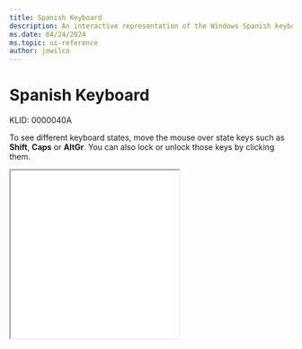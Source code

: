 ```yaml
---
title: Spanish Keyboard
description: An interactive representation of the Windows Spanish keyboard. To see different keyboard states, click or move the mouse over the state keys.
ms.date: 04/24/2024
ms.topic: ui-reference
author: jowilco
---
```


# Spanish Keyboard

KLID: 0000040A

To see different keyboard states, move the mouse over state keys such as **Shift**, **Caps** or **AltGr**. You can also lock or unlock those keys by clicking them.

<iframe src="kbdsp.html" height="300"></iframe>
